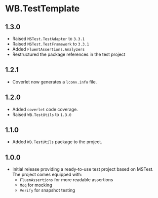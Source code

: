 # WB.TestTemplate

## 1.3.0

- Raised `MSTest.TestAdapter` to `3.3.1`
- Raised `MSTest.TestFramework` to `3.3.1`
- Added `FluentAssertions.Analyzers`
- Restructured the package references in the test project

## 1.2.1

- Coverlet now generates a `lconv.info` file.

## 1.2.0

- Added `coverlet` code coverage.
- Raised `WB.TestUtils` to `1.3.0`

## 1.1.0

- Added `WB.TestUtils` package to the project.

## 1.0.0

- Initial release providing a ready-to-use test project based on MSTest. The project comes equipped with:
  - `FluenAssertions` for more readable assertions
  - `Moq` for mocking
  - `Verify` for snapshot testing
